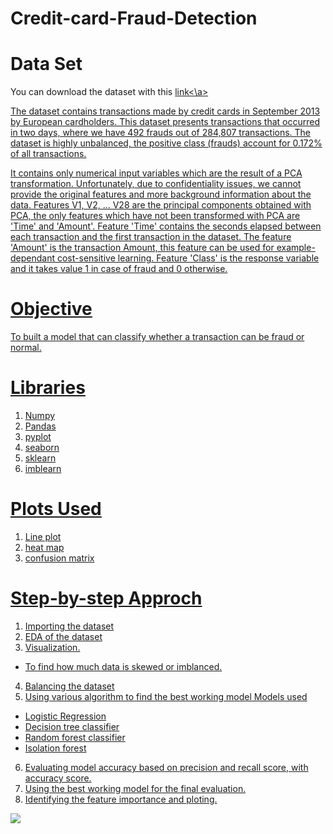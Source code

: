 # Credit-card-Fraud-Detection

# Data Set
You can download the dataset with this <a href="https://www.kaggle.com/mlg-ulb/creditcardfraud">link<\a>

The dataset contains transactions made by credit cards in September 2013 by European cardholders.
This dataset presents transactions that occurred in two days, where we have 492 frauds out of 284,807 transactions. The dataset is highly unbalanced, the positive class (frauds) account for 0.172% of all transactions.

It contains only numerical input variables which are the result of a PCA transformation. Unfortunately, due to confidentiality issues, we cannot provide the original features and more background information about the data. Features V1, V2, … V28 are the principal components obtained with PCA, the only features which have not been transformed with PCA are 'Time' and 'Amount'. Feature 'Time' contains the seconds elapsed between each transaction and the first transaction in the dataset. The feature 'Amount' is the transaction Amount, this feature can be used for example-dependant cost-sensitive learning. Feature 'Class' is the response variable and it takes value 1 in case of fraud and 0 otherwise.

# Objective
To built a model that can classify whether a transaction can be fraud or normal.

# Libraries
1. Numpy
2. Pandas
3. pyplot
4. seaborn
5. sklearn
6. imblearn

# Plots Used
1. Line plot
2. heat map
3. confusion matrix

# Step-by-step Approch
1. Importing the dataset
2. EDA of the dataset
3. Visualization.
  * To find how much data is skewed or imblanced.
4. Balancing the dataset
5. Using various algorithm to find the best working model
  Models used
  * Logistic Regression
  * Decision tree classifier
  * Random forest classifier
  * Isolation forest
6. Evaluating model accuracy based on precision and recall score, with accuracy score.
7. Using the best working model for the final evaluation.
8. Identifying the feature importance and ploting.

<img src ="https://user-images.githubusercontent.com/78545675/146034281-eceedbfb-f66f-4b09-964f-c49962d6f780.png">
